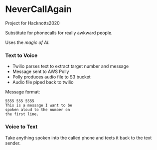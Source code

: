 # NeverCallAgain

Project for Hacknotts2020

Substitute for phonecalls for really awkward people.

Uses the *magic of AI*.

### Text to Voice
- Twilio parses text to extract target number and message
- Message sent to AWS Polly
- Polly produces audio file to S3 bucket
- Audio file piped back to twilio

Message format:
```
5555 555 5555
This is a message I want to be
spoken aloud to the number on
the first line.
```

### Voice to Text
Take anything spoken into the called phone and texts it back to the text sender.
